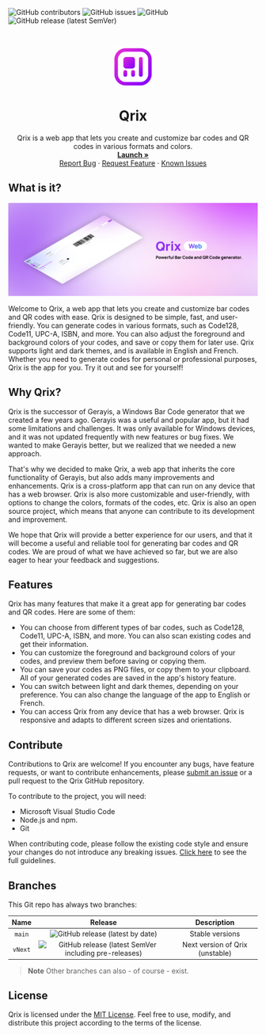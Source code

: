 ![GitHub contributors](https://img.shields.io/github/contributors/Leo-Corporation/Qrix)
![GitHub issues](https://img.shields.io/github/issues/Leo-Corporation/Qrix)
![GitHub](https://img.shields.io/github/license/Leo-Corporation/Qrix)
![GitHub release (latest SemVer)](https://img.shields.io/github/v/release/Leo-Corporation/Qrix)

<br />
<p align="center">
  <a href="https://github.com/Leo-Corporation/Qrix">
    <img src=".github/images/logo.png" alt="Logo" width="80" height="80">
  </a>

<h1 align="center">Qrix</h1>
<p align="center">
  Qrix is a web app that lets you create and customize bar codes and QR codes in various formats and colors.
  <br />
    <a href="https://qrix.leocorporation.dev"><strong>Launch »</strong></a>
    <br />
    <a href="https://github.com/Leo-Corporation/Qrix/issues/new?assignees=&labels=bug&template=bug-report.yml&title=%5BBug%5D+">Report Bug</a>
    ·
    <a href="https://github.com/Leo-Corporation/Qrix/issues/new?assignees=&labels=enhancement&template=feature-request.yml&title=%5BEnhancement%5D+">Request Feature</a>
    ·
    <a href="https://github.com/Leo-Corporation/Qrix/issues?q=is%3Aopen+is%3Aissue+label%3Abug">Known Issues</a>

</p>
</p>

## What is it?

![Banner](.github/images/banner.png)

Welcome to Qrix, a web app that lets you create and customize bar codes and QR
codes with ease. Qrix is designed to be simple, fast, and user-friendly. You can
generate codes in various formats, such as Code128, Code11, UPC-A, ISBN, and
more. You can also adjust the foreground and background colors of your codes,
and save or copy them for later use. Qrix supports light and dark themes, and is
available in English and French. Whether you need to generate codes for personal
or professional purposes, Qrix is the app for you. Try it out and see for
yourself!

## Why Qrix?

Qrix is the successor of Gerayis, a Windows Bar Code generator that we created a
few years ago. Gerayis was a useful and popular app, but it had some limitations
and challenges. It was only available for Windows devices, and it was not
updated frequently with new features or bug fixes. We wanted to make Gerayis
better, but we realized that we needed a new approach.

That's why we decided to make Qrix, a web app that inherits the core
functionality of Gerayis, but also adds many improvements and enhancements. Qrix
is a cross-platform app that can run on any device that has a web browser. Qrix
is also more customizable and user-friendly, with options to change the colors,
formats of the codes, etc. Qrix is also an open source project, which means that
anyone can contribute to its development and improvement.

We hope that Qrix will provide a better experience for our users, and that it
will become a useful and reliable tool for generating bar codes and QR codes. We
are proud of what we have achieved so far, but we are also eager to hear your
feedback and suggestions.

## Features

Qrix has many features that make it a great app for generating bar codes and QR
codes. Here are some of them:

- You can choose from different types of bar codes, such as Code128, Code11,
  UPC-A, ISBN, and more. You can also scan existing codes and get their
  information.
- You can customize the foreground and background colors of your codes, and
  preview them before saving or copying them.
- You can save your codes as PNG files, or copy them to your clipboard. All of
  your generated codes are saved in the app's history feature.
- You can switch between light and dark themes, depending on your preference.
  You can also change the language of the app to English or French.
- You can access Qrix from any device that has a web browser. Qrix is responsive
  and adapts to different screen sizes and orientations.

## Contribute

Contributions to Qrix are welcome! If you encounter any bugs, have feature
requests, or want to contribute enhancements, please
[submit an issue](https://github.com/Leo-Corporation/Qrix/issues/new?assignees=&labels=bug&template=bug-report.yml&title=%5BBug%5D+)
or a pull request to the Qrix GitHub repository.

To contribute to the project, you will need:

- Microsoft Visual Studio Code
- Node.js and npm.
- Git

When contributing code, please follow the existing code style and ensure your
changes do not introduce any breaking issues.
[Click here](https://github.com/Leo-Corporation/Qrix/blob/main/CONTRIBUTING.md)
to see the full guidelines.

## Branches

This Git repo has always two branches:

|  Name   |                                                                  Release                                                                   |           Description           |
| :-----: | :----------------------------------------------------------------------------------------------------------------------------------------: | :-----------------------------: |
| `main`  |                      ![GitHub release (latest by date)](https://img.shields.io/github/v/release/Leo-Corporation/Qrix)                      |         Stable versions         |
| `vNext` | ![GitHub release (latest SemVer including pre-releases)](https://img.shields.io/github/v/release/Leo-Corporation/Qrix?include_prereleases) | Next version of Qrix (unstable) |

> **Note** Other branches can also - of course - exist.

## License

Qrix is licensed under the
[MIT License](https://github.com/Leo-Corporation/Qrix/blob/main/LICENSE). Feel
free to use, modify, and distribute this project according to the terms of the
license.
